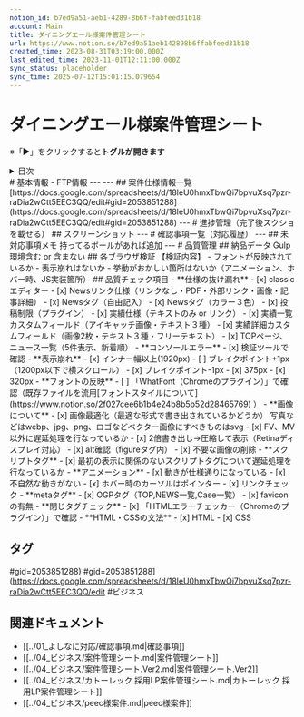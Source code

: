 ```yaml
---
notion_id: b7ed9a51-aeb1-4289-8b6f-fabfeed31b18
account: Main
title: ダイニングエール様案件管理シート
url: https://www.notion.so/b7ed9a51aeb142898b6ffabfeed31b18
created_time: 2023-08-31T03:19:00.000Z
last_edited_time: 2023-11-01T12:11:00.000Z
sync_status: placeholder
sync_time: 2025-07-12T15:01:15.079654
---
```

# ダイニングエール様案件管理シート

※「▶︎」をクリックすると**トグルが開きます**
<details>
<summary>目次</summary>
</details>
# 基本情報
- FTP情報
---
---
## 案件仕様情報一覧
[https://docs.google.com/spreadsheets/d/18leU0hmxTbwQi7bpvuXsq7pzr-raDia2wCtt5EEC3QQ/edit#gid=2053851288](https://docs.google.com/spreadsheets/d/18leU0hmxTbwQi7bpvuXsq7pzr-raDia2wCtt5EEC3QQ/edit#gid=2053851288)
---
# 進捗管理（完了後スクショを載せる）
## スクリーンショット
---
# 確認事項一覧（対応履歴）
---
## 未対応事項メモ
持ってるボールがあれば追加
---
# 品質管理
## 納品データ
Gulp環境含む or 含まない
## 各ブラウザ検証
【検証内容】
- フォントが反映されているか
- 表示崩れはないか
- 挙動がおかしい箇所はないか（アニメーション、ホバー時、JS実装箇所）
## 品質チェック項目
- **仕様の抜け漏れ**
  - [x] classicエディター
  - [x] Newsリンク仕様（リンクなし・PDF・外部リンク・画像・記事詳細）
  - [x] Newsタグ（自由記入）
  - [x] Newsタグ（カラー３色）
  - [x] 投稿制限（プラグイン）
  - [x] 実績仕様（テキストのみ or リンク）
  - [x] 実績一覧カスタムフィールド（アイキャッチ画像・テキスト３種）
  - [x] 実績詳細カスタムフィールド（画像2枚・テキスト３種・フリーテキスト）
  - [x] TOPページ、ニュース一覧（5件表示、新着順）
- **コンソールエラー**
  - [x] 検証ツールで確認
- **表示崩れ**
  - [x] インナー幅以上(1920px)
  - [ ] ブレイクポイント+1px（1200px以下で横スクロール）
  - [x] ブレイクポイント-1px
  - [x] 375px
  - [x] 320px
- **フォントの反映**
  - [ ] 「WhatFont（Chromeのプラグイン）」で確認（既存ファイルを流用[フォントスタイルについて](https://www.notion.so/2f027cee6b1b4e24b8b5b52d28465769) ）
- **画像について**
  - [x] 画像最適化（最適な形式で書き出されているかどうか）
写真などはwebp、jpg、png、ロゴなどベクター画像にすべきものはsvg
  - [x] FV、MV以外に遅延処理を行なっているか
  - [x] 2倍書き出し→圧縮して表示（Retinaディスプレイ対応）
  - [x] alt確認（figureタグ内）
  - [x] 不要な画像の削除
- **スクリプトタグ**
  - [x] 最初の表示に関係のないスクリプトタグについて遅延処理を行なっているか
- **アニメーション**
  - [x] 動きが仕様通りになっている
  - [x] 不自然な動きがない
  - [x] ホバー時のカーソルはポインター
  - [x] リンクチェック
- **metaタグ**
  - [x] OGPタグ（TOP,NEWS一覧,Case一覧）
  - [x] faviconの有無
- **閉じタグチェック**
  - [x] 「HTMLエラーチェッカー（Chromeのプラグイン）」で確認
- **HTML・CSSの文法**
  - [x] HTML
  - [x] CSS

## タグ

#gid=2053851288) #gid=2053851288](https://docs.google.com/spreadsheets/d/18leU0hmxTbwQi7bpvuXsq7pzr-raDia2wCtt5EEC3QQ/edit #ビジネス 

## 関連ドキュメント

- [[../01_よしなに対応/確認事項.md|確認事項]]
- [[../04_ビジネス/案件管理シート.md|案件管理シート]]
- [[../04_ビジネス/案件管理シート.Ver2.md|案件管理シート.Ver2]]
- [[../04_ビジネス/カトーレック 採用LP案件管理シート.md|カトーレック 採用LP案件管理シート]]
- [[../04_ビジネス/peec様案件.md|peec様案件]]
